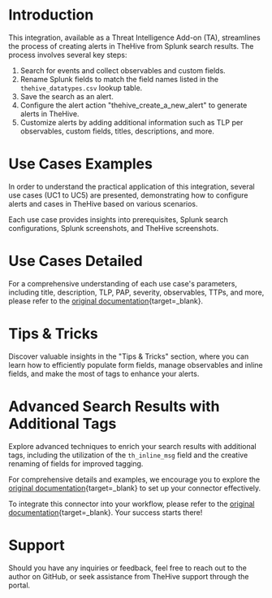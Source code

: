 # Introduction

This integration, available as a Threat Intelligence Add-on (TA), streamlines the process of creating alerts in TheHive from Splunk search results. The process involves several key steps:

1. Search for events and collect observables and custom fields.
2. Rename Splunk fields to match the field names listed in the `thehive_datatypes.csv` lookup table.
3. Save the search as an alert.
4. Configure the alert action "thehive_create_a_new_alert" to generate alerts in TheHive.
5. Customize alerts by adding additional information such as TLP per observables, custom fields, titles, descriptions, and more.

# Use Cases Examples

In order to understand the practical application of this integration, several use cases (UC1 to UC5) are presented, demonstrating how to configure alerts and cases in TheHive based on various scenarios.

Each use case provides insights into prerequisites, Splunk search configurations, Splunk screenshots, and TheHive screenshots.

# Use Cases Detailed

For a comprehensive understanding of each use case's parameters, including title, description, TLP, PAP, severity, observables, TTPs, and more, please refer to the [original documentation](https://github.com/LetMeR00t/TA-thehive-cortex/blob/main/docs/alert_actions_and_adaptive_responses.md){target=_blank}.

# Tips & Tricks

Discover valuable insights in the "Tips & Tricks" section, where you can learn how to efficiently populate form fields, manage observables and inline fields, and make the most of tags to enhance your alerts.

# Advanced Search Results with Additional Tags

Explore advanced techniques to enrich your search results with additional tags, including the utilization of the `th_inline_msg` field and the creative renaming of fields for improved tagging.

For comprehensive details and examples, we encourage you to explore the [original documentation](https://github.com/LetMeR00t/TA-thehive-cortex/blob/main/docs/alert_actions_and_adaptive_responses.md){target=_blank} to set up your connector effectively.

To integrate this connector into your workflow, please refer to the [original documentation](https://github.com/LetMeR00t/TA-thehive-cortex/blob/main/docs/alert_actions_and_adaptive_responses.md){target=_blank}. Your success starts there!

# Support

Should you have any inquiries or feedback, feel free to reach out to the author on GitHub, or seek assistance from TheHive support through the portal.